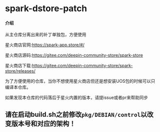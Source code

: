 # spark-dstore-patch

#### 介绍
从主仓库分离出来的补丁单独包，方便使用

星火商店官网:https://spark-app.store/#/

星火商店源码:https://gitee.com/deepin-community-store/spark-store

星火商店下载:https://gitee.com/deepin-community-store/spark-store/releases/

为了方便使用的仓库，当你不想使用星火商店但还是想安装UOS包的时候可以只编译本仓库。

如果发现本仓库的代码落后于星火内置的版本，请提issue或者pr来帮助同步

## 请在启动build.sh之前修改`pkg/DEBIAN/control`以改变版本号和对应的架构！